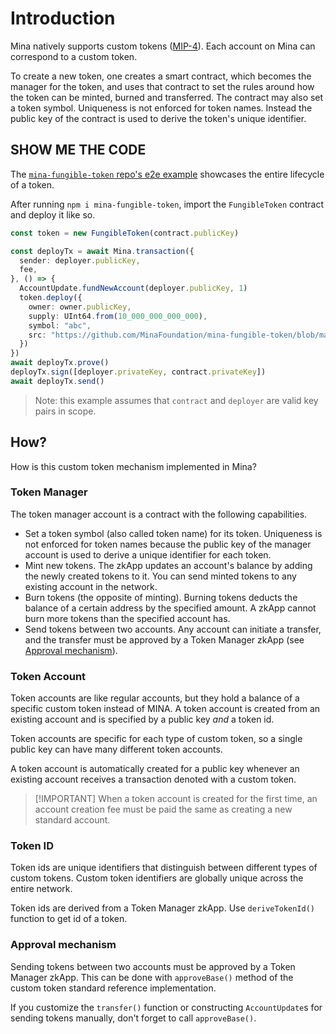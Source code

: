 # Introduction

Mina natively supports custom tokens
([MIP-4](https://github.com/MinaProtocol/MIPs/blob/main/MIPS/mip-zkapps.md#token-mechanics)). Each
account on Mina can correspond to a custom token.

To create a new token, one creates a smart contract, which becomes the manager for the token, and
uses that contract to set the rules around how the token can be minted, burned and transferred. The
contract may also set a token symbol. Uniqueness is not enforced for token names. Instead the public
key of the contract is used to derive the token's unique identifier.

## SHOW ME THE CODE

The
[`mina-fungible-token` repo's e2e example](https://github.com/MinaFoundation/mina-fungible-token/blob/main/examples/e2e.eg.ts)
showcases the entire lifecycle of a token.

After running `npm i mina-fungible-token`, import the `FungibleToken` contract and deploy it like
so.

```ts
const token = new FungibleToken(contract.publicKey)

const deployTx = await Mina.transaction({
  sender: deployer.publicKey,
  fee,
}, () => {
  AccountUpdate.fundNewAccount(deployer.publicKey, 1)
  token.deploy({
    owner: owner.publicKey,
    supply: UInt64.from(10_000_000_000_000),
    symbol: "abc",
    src: "https://github.com/MinaFoundation/mina-fungible-token/blob/main/examples/e2e.eg.ts",
  })
})
await deployTx.prove()
deployTx.sign([deployer.privateKey, contract.privateKey])
await deployTx.send()
```

> Note: this example assumes that `contract` and `deployer` are valid key pairs in scope.

## How?

How is this custom token mechanism implemented in Mina?

### Token Manager

The token manager account is a contract with the following capabilities.

- Set a token symbol (also called token name) for its token. Uniqueness is not enforced for token
  names because the public key of the manager account is used to derive a unique identifier for each
  token.
- Mint new tokens. The zkApp updates an account's balance by adding the newly created tokens to it.
  You can send minted tokens to any existing account in the network.
- Burn tokens (the opposite of minting). Burning tokens deducts the balance of a certain address by
  the specified amount. A zkApp cannot burn more tokens than the specified account has.
- Send tokens between two accounts. Any account can initiate a transfer, and the transfer must be
  approved by a Token Manager zkApp (see [Approval mechanism](#approval-mechanism)).

### Token Account

Token accounts are like regular accounts, but they hold a balance of a specific custom token instead
of MINA. A token account is created from an existing account and is specified by a public key _and_
a token id.

Token accounts are specific for each type of custom token, so a single public key can have many
different token accounts.

A token account is automatically created for a public key whenever an existing account receives a
transaction denoted with a custom token.

> [!IMPORTANT] When a token account is created for the first time, an account creation fee must be
> paid the same as creating a new standard account.

### Token ID

Token ids are unique identifiers that distinguish between different types of custom tokens. Custom
token identifiers are globally unique across the entire network.

Token ids are derived from a Token Manager zkApp. Use `deriveTokenId()` function to get id of a
token.

### Approval mechanism

Sending tokens between two accounts must be approved by a Token Manager zkApp. This can be done with
`approveBase()` method of the custom token standard reference implementation.

If you customize the `transfer()` function or constructing `AccountUpdate`s for sending tokens
manually, don't forget to call `approveBase()`.
